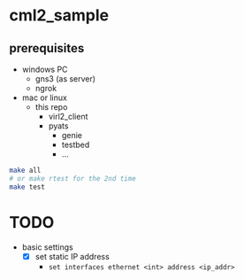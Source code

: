 # cml2_sample

## prerequisites

+ windows PC
  + gns3 (as server)
  + ngrok
+ mac or linux
  + this repo
    + virl2_client
    + pyats
      + genie
      + testbed
      + ...


```sh
make all
# or make rtest for the 2nd time
make test
```

# TODO

+ basic settings
  + [x] set static IP address
    + `set interfaces ethernet <int> address <ip_addr>`